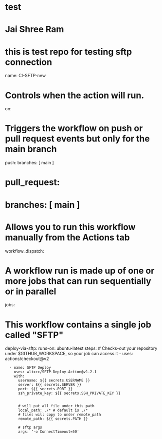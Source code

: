 
# test

<h1>Jai Shree Ram</h1>

# this is test repo for testing sftp connection
name: CI-SFTP-new

# Controls when the action will run. 
on:
  # Triggers the workflow on push or pull request events but only for the main branch
  push:
    branches: [ main ]
#  pull_request:
#    branches: [ main ]

  # Allows you to run this workflow manually from the Actions tab
  workflow_dispatch:

# A workflow run is made up of one or more jobs that can run sequentially or in parallel
jobs:
  # This workflow contains a single job called "SFTP"
  deploy-via-sftp:
    runs-on: ubuntu-latest
    steps:
      # Checks-out your repository under $GITHUB_WORKSPACE, so your job can access it
      - uses: actions/checkout@v2

      - name: SFTP Deploy
        uses: wlixcc/SFTP-Deploy-Action@v1.2.1
        with:
          username: ${{ secrets.USERNAME }}
          server: ${{ secrets.SERVER }}
          port: ${{ secrets.PORT }}
          ssh_private_key: ${{ secrets.SSH_PRIVATE_KEY }}


          # will put all file under this path
          local_path: ./* # default is ./*
          # files will copy to under remote_path
          remote_path: ${{ secrets.PATH }}

          # sftp args
          args: '-o ConnectTimeout=50'